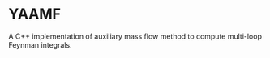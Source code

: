 # YAAMF

A C++ implementation of auxiliary mass flow method to compute multi-loop Feynman integrals.